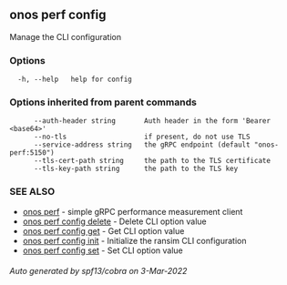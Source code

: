## onos perf config

Manage the CLI configuration

### Options

```
  -h, --help   help for config
```

### Options inherited from parent commands

```
      --auth-header string       Auth header in the form 'Bearer <base64>'
      --no-tls                   if present, do not use TLS
      --service-address string   the gRPC endpoint (default "onos-perf:5150")
      --tls-cert-path string     the path to the TLS certificate
      --tls-key-path string      the path to the TLS key
```

### SEE ALSO

* [onos perf](onos_perf.md)	 - simple gRPC performance measurement client
* [onos perf config delete](onos_perf_config_delete.md)	 - Delete CLI option value
* [onos perf config get](onos_perf_config_get.md)	 - Get CLI option value
* [onos perf config init](onos_perf_config_init.md)	 - Initialize the ransim CLI configuration
* [onos perf config set](onos_perf_config_set.md)	 - Set CLI option value

###### Auto generated by spf13/cobra on 3-Mar-2022
